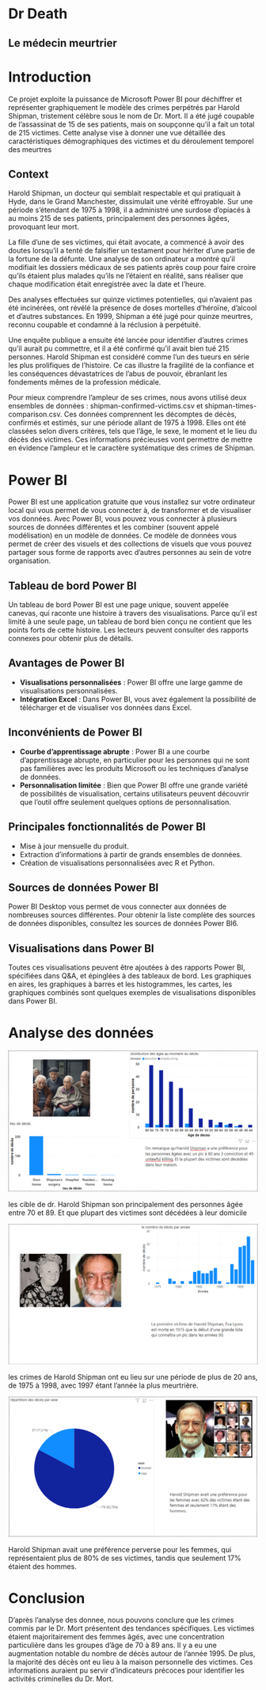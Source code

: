 # Dr Death
## Le médecin meurtrier

# Introduction

Ce projet exploite la puissance de Microsoft Power BI pour déchiffrer et représenter graphiquement le modèle des crimes perpétrés par Harold Shipman, tristement célèbre sous le nom de Dr. Mort. Il a été jugé coupable de l’assassinat de 15 de ses patients, mais on soupçonne qu’il a fait un total de 215 victimes. Cette analyse vise à donner une vue détaillée des caractéristiques démographiques des victimes et du déroulement temporel des meurtres

## Context
Harold Shipman, un docteur qui semblait respectable et qui pratiquait à Hyde, dans le Grand Manchester, dissimulait une vérité effroyable. Sur une période s’étendant de 1975 à 1998, il a administré une surdose d’opiacés à au moins 215 de ses patients, principalement des personnes âgées, provoquant leur mort.

La fille d’une de ses victimes, qui était avocate, a commencé à avoir des doutes lorsqu’il a tenté de falsifier un testament pour hériter d’une partie de la fortune de la défunte. Une analyse de son ordinateur a montré qu’il modifiait les dossiers médicaux de ses patients après coup pour faire croire qu’ils étaient plus malades qu’ils ne l’étaient en réalité, sans réaliser que chaque modification était enregistrée avec la date et l’heure.

Des analyses effectuées sur quinze victimes potentielles, qui n’avaient pas été incinérées, ont révélé la présence de doses mortelles d’héroïne, d’alcool et d’autres substances. En 1999, Shipman a été jugé pour quinze meurtres, reconnu coupable et condamné à la réclusion à perpétuité.

Une enquête publique a ensuite été lancée pour identifier d’autres crimes qu’il aurait pu commettre, et il a été confirmé qu’il avait bien tué 215 personnes. Harold Shipman est considéré comme l’un des tueurs en série les plus prolifiques de l’histoire. Ce cas illustre la fragilité de la confiance et les conséquences dévastatrices de l’abus de pouvoir, ébranlant les fondements mêmes de la profession médicale.

Pour mieux comprendre l’ampleur de ses crimes, nous avons utilisé deux ensembles de données : shipman-confirmed-victims.csv et shipman-times-comparison.csv. Ces données comprennent les décomptes de décès, confirmés et estimés, sur une période allant de 1975 à 1998. Elles ont été classées selon divers critères, tels que l’âge, le sexe, le moment et le lieu du décès des victimes. Ces informations précieuses vont permettre de mettre en évidence l’ampleur et le caractère systématique des crimes de Shipman.

# Power BI 

Power BI est une application gratuite que vous installez sur votre ordinateur local qui vous permet de vous connecter à, de transformer et de visualiser vos données. Avec Power BI, vous pouvez vous connecter à plusieurs sources de données différentes et les combiner (souvent appelé modélisation) en un modèle de données. Ce modèle de données vous permet de créer des visuels et des collections de visuels que vous pouvez partager sous forme de rapports avec d’autres personnes au sein de votre organisation.

## Tableau de bord Power BI

Un tableau de bord Power BI est une page unique, souvent appelée canevas, qui raconte une histoire à travers des visualisations. Parce qu’il est limité à une seule page, un tableau de bord bien conçu ne contient que les points forts de cette histoire. Les lecteurs peuvent consulter des rapports connexes pour obtenir plus de détails.

## Avantages de Power BI

- **Visualisations personnalisées** : Power BI offre une large gamme de visualisations personnalisées.
- **Intégration Excel** : Dans Power BI, vous avez également la possibilité de télécharger et de visualiser vos données dans Excel.

## Inconvénients de Power BI

- **Courbe d’apprentissage abrupte** : Power BI a une courbe d’apprentissage abrupte, en particulier pour les personnes qui ne sont pas familières avec les produits Microsoft ou les techniques d’analyse de données.
- **Personnalisation limitée** : Bien que Power BI offre une grande variété de possibilités de visualisation, certains utilisateurs peuvent découvrir que l’outil offre seulement quelques options de personnalisation.

## Principales fonctionnalités de Power BI

- Mise à jour mensuelle du produit.
- Extraction d’informations à partir de grands ensembles de données.
- Création de visualisations personnalisées avec R et Python.

## Sources de données Power BI

Power BI Desktop vous permet de vous connecter aux données de nombreuses sources différentes. Pour obtenir la liste complète des sources de données disponibles, consultez les sources de données Power BI6.

## Visualisations dans Power BI

Toutes ces visualisations peuvent être ajoutées à des rapports Power BI, spécifiées dans Q&A, et épinglées à des tableaux de bord. Les graphiques en aires, les graphiques à barres et les histogrammes, les cartes, les graphiques combinés sont quelques exemples de visualisations disponibles dans Power BI.

# Analyse des données

![alt text](<image/distribution des âges au moment du décè.png>)

les cible de dr. Harold Shipman son principalement des personnes âgée entre 70 et 89. Et que plupart des victimes sont décédées à leur domicile

![alt text](<image/le nombre de décès par anné.png>)

les crimes de Harold Shipman ont eu lieu sur une période de plus de 20 ans, de 1975 à 1998, avec 1997 étant l’année la plus meurtrière.

![alt text](<image/répartition des décès par sex.png>)

Harold Shipman avait une préférence perverse pour les femmes, qui représentaient plus de 80% de ses victimes, tandis que seulement 17% étaient des hommes.

# Conclusion

D’après l’analyse des donnee, nous pouvons conclure que les crimes commis par le Dr. Mort présentent des tendances spécifiques. Les victimes étaient majoritairement des femmes âgés, avec une concentration particulière dans les groupes d’âge de 70 à 89 ans. Il y a eu une augmentation notable du nombre de décès autour de l’année 1995. De plus, la majorité des décès ont eu lieu à la maison personnelle des victimes. Ces informations auraient pu servir d’indicateurs précoces pour identifier les activités criminelles du Dr. Mort.
